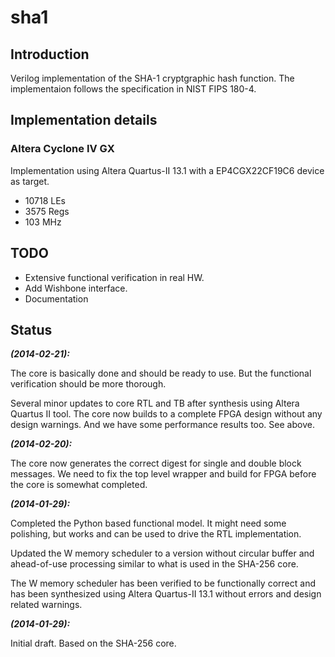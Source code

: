sha1
====

## Introduction ##
Verilog implementation of the SHA-1 cryptgraphic hash function.
The implementaion follows the specification in NIST FIPS 180-4.


## Implementation details ##

### Altera Cyclone IV GX ###
Implementation using Altera Quartus-II 13.1 with a EP4CGX22CF19C6 device
as target.
* 10718 LEs
* 3575 Regs
* 103 MHz


## TODO ##
* Extensive functional verification in real HW.
* Add Wishbone interface.
* Documentation


## Status ##
***(2014-02-21):***

The core is basically done and should be ready to use. But the
functional verification should be more thorough.

Several minor updates to core RTL and TB after synthesis using Altera
Quartus II tool. The core now builds to a complete FPGA design without
any design warnings. And we have some performance results too. See
above.


***(2014-02-20):***

The core now generates the correct digest for single and double block
messages. We need to fix the top level wrapper and build for FPGA before
the core is somewhat completed.


***(2014-01-29):***

Completed the Python based functional model. It might need some
polishing, but works and can be used to drive the RTL implementation.

Updated the W memory scheduler to a version without circular buffer and
ahead-of-use processing similar to what is used in the SHA-256 core.

The W memory scheduler has been verified to be functionally correct and
has been synthesized using Altera Quartus-II 13.1 without errors and
design related warnings.


***(2014-01-29):***

Initial draft. Based on the SHA-256 core. 
